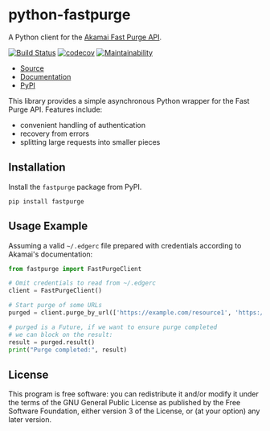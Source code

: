 python-fastpurge
================

A Python client for the [Akamai Fast Purge API](https://developer.akamai.com/api/core_features/fast_purge/v3.html).

[![Build Status](https://github.com/release-engineering/python-fastpurge/actions/workflows/tox-test.yml/badge.svg)](https://github.com/release-engineering/python-fastpurge/actions/workflows/tox-test.yml)
[![codecov](https://codecov.io/gh/release-engineering/python-fastpurge/branch/master/graph/badge.svg?token=cRnzaGyvkk)](https://codecov.io/gh/release-engineering/python-fastpurge)
[![Maintainability](https://api.codeclimate.com/v1/badges/2a5d60f6ddb557d88055/maintainability)](https://codeclimate.com/github/release-engineering/python-fastpurge/maintainability)

- [Source](https://github.com/release-engineering/python-fastpurge)
- [Documentation](https://release-engineering.github.io/python-fastpurge/)
- [PyPI](https://pypi.org/project/fastpurge)

This library provides a simple asynchronous Python wrapper for the Fast Purge
API. Features include:

- convenient handling of authentication
- recovery from errors
- splitting large requests into smaller pieces


Installation
------------

Install the `fastpurge` package from PyPI.

```
pip install fastpurge
```

Usage Example
-------------

Assuming a valid `~/.edgerc` file prepared with credentials according to
Akamai's documentation:

```python
from fastpurge import FastPurgeClient

# Omit credentials to read from ~/.edgerc
client = FastPurgeClient()

# Start purge of some URLs
purged = client.purge_by_url(['https://example.com/resource1', 'https://example.com/resource2'])

# purged is a Future, if we want to ensure purge completed
# we can block on the result:
result = purged.result()
print("Purge completed:", result)
```

License
-------

This program is free software: you can redistribute it and/or modify
it under the terms of the GNU General Public License as published by
the Free Software Foundation, either version 3 of the License, or
(at your option) any later version.
